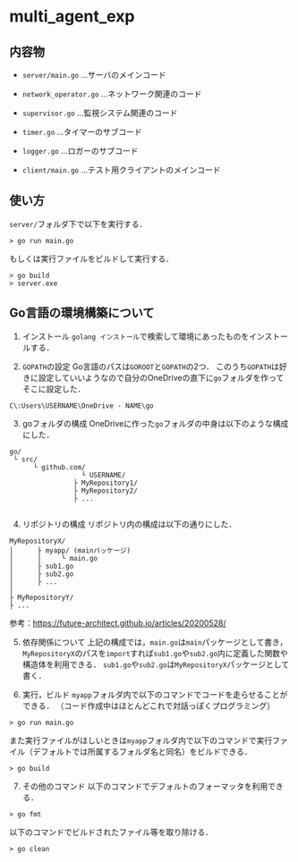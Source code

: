 # multi_agent_exp

## 内容物
* `server/main.go` ...サーバのメインコード
* `network_operator.go` ...ネットワーク関連のコード
* `supervisor.go` ...監視システム関連のコード
* `timer.go` ...タイマーのサブコード
* `logger.go` ...ロガーのサブコード

* `client/main.go` ...テスト用クライアントのメインコード

## 使い方
`server/`フォルダ下で以下を実行する．
```
> go run main.go
```

もしくは実行ファイルをビルドして実行する．
```
> go build
> server.exe
```

## Go言語の環境構築について

1. インストール
`golang インストール`で検索して環境にあったものをインストールする．

2. `GOPATH`の設定
Go言語のパスは`GOROOT`と`GOPATH`の2つ．
このうち`GOPATH`は好きに設定していいようなので自分のOneDriveの直下に`go`フォルダを作ってそこに設定した．
```
C\:Users\USERNAME\OneDrive - NAME\go
```

3. goフォルダの構成
OneDriveに作った`go`フォルダの中身は以下のような構成にした．
```
go/
 └ src/
      └ github.com/
                  └ USERNAME/
			    ├ MyRepository1/
			    ├ MyRepository2/
			    ├ ...
			    
```

4. リポジトリの構成
リポジトリ内の構成は以下の通りにした．
```
MyRepositoryX/
│	   ├ myapp/	(mainパッケージ)
│	   │	 └ main.go
│	   ├ sub1.go
│	   ├ sub2.go
│	   ├ ...
│	   
├ MyRepositoryY/
├ ...

```

参考：https://future-architect.github.io/articles/20200528/

5. 依存関係について
上記の構成では，`main.go`は`main`パッケージとして書き，`MyRepositoryX`のパスを`import`すれば`sub1.go`や`sub2.go`内に定義した関数や構造体を利用できる．
`sub1.go`や`sub2.go`は`MyRepositoryX`パッケージとして書く．

6. 実行，ビルド
`myapp`フォルダ内で以下のコマンドでコードを走らせることができる．
（コード作成中はほとんどこれで対話っぽくプログラミング）
```
> go run main.go
```

また実行ファイルがほしいときは`myapp`フォルダ内で以下のコマンドで実行ファイル（デフォルトでは所属するフォルダ名と同名）をビルドできる．
```
> go build
```

7. その他のコマンド
以下のコマンドでデフォルトのフォーマッタを利用できる．
```
> go fmt
```

以下のコマンドでビルドされたファイル等を取り除ける．
```
> go clean
```
